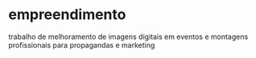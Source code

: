 # empreendimento
trabalho de melhoramento de imagens digitais em eventos e montagens profissionais para propagandas e marketing
